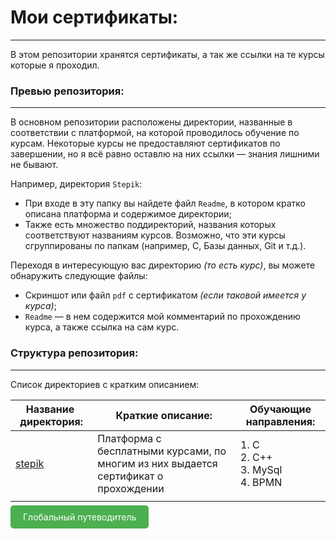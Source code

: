 # Мои сертификаты:

---

В этом репозитории хранятся сертификаты, а так же ссылки на те курсы которые я проходил.

### Превью репозитория:

---

В основном репозитории расположены директории, названные в соответствии с платформой, на которой проводилось обучение по курсам. Некоторые курсы не предоставляют сертификатов по завершении, но я всё равно оставлю на них ссылки — знания лишними не бывают.

Например, директория `Stepik`:

* При входе в эту папку вы найдете файл `Readme`, в котором кратко описана платформа и содержимое директории;
* Также есть множество поддиректорий, названия которых соответствуют названиям курсов. Возможно, что эти курсы сгруппированы по папкам (например, C, Базы данных, Git и т.д.).

Переходя в интересующую вас директорию *(то есть курс)*, вы можете обнаружить следующие файлы:

* Скриншот или файл `pdf` с сертификатом *(если таковой имеется у курса)*;
* `Readme` — в нем содержится мой комментарий по прохождению курса, а также ссылка на сам курс.

### Структура  репозитория:

---

Список директориев с кратким описанием:

| Название  директория:                              | Краткие описание:                                                                                                                           | Обучающие направления:    |
| --------------------------------------------------------------------- | ---------------------------------------------------------------------------------------------------------------------------------------------------------- | --------------------------------------------- |
| [stepik](https://github.com/Akhzariell/my_certificates/tree/main/stepik) | Платформа с бесплатными курсами, по многим из них выдается сертификат о прохождении | 1. С<br />2. С++<br />3. MySql<br />4. BPMN |
|                                                                       |                                                                                                                                                            |                                               |

<a href="https://github.com/Akhzariell/Projects" style="padding: 10px 20px; background-color: #4CAF50; color: white; text-decoration: none; border-radius: 5px;">Глобальный путеводитель</a>
